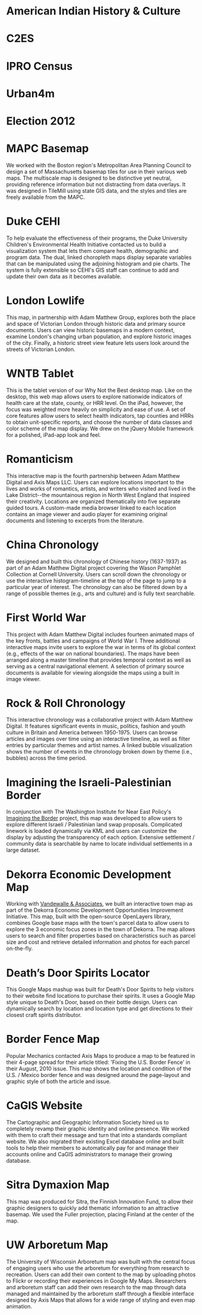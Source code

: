 # American Indian History & Culture

# C2ES

# IPRO Census

# Urban4m

# Election 2012

# MAPC Basemap
We worked with the Boston region's Metropolitan Area Planning Council to design a set of Massachusetts basemap tiles for use in their various web maps. The multiscale map is designed to be distinctive yet neutral, providing reference information but not distracting from data overlays. It was designed in TileMill using state GIS data, and the styles and tiles are freely available from the MAPC.

# Duke CEHI
To help evaluate the effectiveness of their programs, the Duke University Children's Environmental Health Initiative contacted us to build a visualization system that lets them compare health, demographic and program data. The dual, linked choropleth maps display separate variables that can be manipulated using the adjoining histogram and pie charts. The system is fully extensible so CEHI's GIS staff can continue to add and update their own data as it becomes available.

# London Lowlife
This map, in partnership with Adam Matthew Group, explores both the place and space of Victorian London through historic data and primary source documents. Users can view historic basemaps in a modern context, examine London's changing urban population, and explore historic images of the city. Finally, a historic street view feature lets users look around the streets of Victorian London.

# WNTB Tablet
This is the tablet version of our Why Not the Best desktop map. Like on the desktop, this web map allows users to explore nationwide indicators of health care at the state, county, or HRR level. On the iPad, however, the focus was weighted more heavily on simplicity and ease of use. A set of core features allow users to select health indicators, tap counties and HRRs to obtain unit-specific reports, and choose the number of data classes and color scheme of the map display. We drew on the jQuery Mobile framework for a polished, iPad-app look and feel.

# Romanticism
This interactive map is the fourth partnership between Adam Matthew Digital and Axis Maps LLC. Users can explore locations important to the lives and works of romantics, artists, and writers who visited and lived in the Lake District--the mountainous region in North West England that inspired their creativity. Locations are organized thematically into five separate guided tours. A custom-made media browser linked to each location contains an image viewer and audio player for examining original documents and listening to excerpts from the literature.

# China Chronology
We designed and built this chronology of Chinese history (1637-1937) as part of an Adam Matthew Digital project covering the Wason Pamphlet Collection at Cornell University. Users can scroll down the chronology or use the interactive histogram-timeline at the top of the page to jump to a particular year of interest. The chronology can also be filtered down by a range of possible themes (e.g., arts and culture) and is fully text searchable.

# First World War
This project with Adam Matthew Digital includes fourteen animated maps of the key fronts, battles and campaigns of World War I. Three additional interactive maps invite users to explore the war in terms of its global context (e.g., effects of the war on national boundaries). The maps have been arranged along a master timeline that provides temporal context as well as serving as a central navigational element. A selection of primary source documents is available for viewing alongside the maps using a built in image viewer.

# Rock & Roll Chronology
This interactive chronology was a collaborative project with Adam Matthew Digital. It features significant events in music, politics, fashion and youth culture in Britain and America between 1950-1975. Users can browse articles and images over time using an interactive timeline, as well as filter entries by particular themes and artist names. A linked bubble visualization shows the number of events in the chronology broken down by theme (i.e., bubbles) across the time period.

# Imagining the Israeli-Palestinian Border
In conjunction with The Washington Institute for Near East Policy's <a href='http://www.washingtoninstitute.org/templateC04.php?CID=301' target='_blank'>Imagining the Border</a> project, this map was developed to allow users to explore different Israeli / Palestinian land swap proposals. Complicated linework is loaded dynamically via KML and users can customize the display by adjusting the transparency of each option. Extensive settlement / community data is searchable by name to locate individual settlements in a large dataset.

# Dekorra Economic Development Map
Working with <a href='http://www.vandewalle.com/' target='_blank'>Vandewalle & Associates</a>, we built an interactive town map as part of the Dekorra Economic Development Opportunities Improvement Initiative. This map, built with the open-source OpenLayers library, combines Google base maps with the town's parcel data to allow users to explore the 3 economic focus zones in the town of Dekorra. The map allows users to search and filter properties based on characteristics such as parcel size and cost and retrieve detailed information and photos for each parcel on-the-fly.

# Death’s Door Spirits Locator
This Google Maps mashup was built for Death's Door Spirits to help visitors to their website find locations to purchase their spirits. It uses a Google Map style unique to Death's Door, based on their bottle design. Users can dynamically search by location and location type and get directions to their closest craft spirits distributor.

# Border Fence Map
Popular Mechanics contacted Axis Maps to produce a map to be featured in their 4-page spread for their article titled: 'Fixing the U.S. Border Fence' in their August, 2010 issue. This map shows the location and condition of the U.S. / Mexico border fence and was designed around the page-layout and graphic style of both the article and issue.

# CaGIS Website
The Cartographic and Geographic Information Society hired us to completely revamp their graphic identity and online presence. We worked with them to craft their message and turn that into a standards compliant website. We also migrated their existing Excel database online and built tools to help their members to automatically pay for and manage their accounts online and CaGIS administrators to manage their growing database.

# Sitra Dymaxion Map
This map was produced for Sitra, the Finnish Innovation Fund, to allow their graphic designers to quickly add thematic information to an attractive basemap. We used the Fuller projection, placing Finland at the center of the map.

# UW Arboretum Map
The University of Wisconsin Arboretum map was built with the central focus of engaging users who use the arboretum for everything from research to recreation. Users can add their own content to the map by uploading photos to Flickr or recording their experiences in Google My Maps. Researchers and arboretum staff can add their own research to the map through data managed and maintained by the arboretum staff through a flexible interface designed by Axis Maps that allows for a wide range of styling and even map animation.